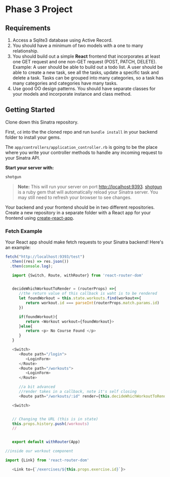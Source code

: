 # Phase 3 Project

## Requirements

1. Access a Sqlite3 database using Active Record.
2. You should have a minimum of two models with a one to many relationship.
3. You should build out a simple **React** frontend that incorporates at least
   one GET request and one non-GET request (POST, PATCH, DELETE).
      Example: A user should be able to build out a todo list. 
      A user should be able to create a new task, see all the tasks, 
      update a specific task and delete a task. Tasks can be grouped into many
      categories, so a task has many categories and categories have many tasks.
4. Use good OO design patterns. You should have separate classes for your
   models and incorporate instance and class method.

## Getting Started

Clone down this Sinatra repository.

First, `cd` into the the cloned repo and run `bundle install` in your backend
folder to install your gems.

The `app/controllers/application_controller.rb` is going to be the place where 
you write your controller methods to handle any incoming request to your Sinatra API.

**Start your server with:**

```sh
shotgun
```

> **Note:** This will run your server on port
> [http://localhost:9393](http://localhost:9393).
> [shotgun](https://github.com/rtomayko/shotgun) is a ruby gem that will
> automatically reload your Sinatra server. You may still need to refresh your
> browser to see changes.

Your backend and your frontend should be in two different repositories. Create a
new repository in a separate folder with a React app for your frontend using
[create-react-app][].

### Fetch Example

Your React app should make fetch requests to your Sinatra backend! Here's an
example:

```js
fetch("http://localhost:9393/test")
  .then((res) => res.json())
  .then(console.log);
```

[create-react-app]: https://create-react-app.dev/docs/getting-started


```js
   import {Switch, Route, withRouter} from 'react-router-dom'


   decideWhichWorkoutToRender = (routerProps) =>{
      //the return value of this callback is waht is to be rendered
      let foundWorkout = this.state.workouts.find(workout=>{
         return workout.id === parseInt(routerProps.match.params.id)
      })

      if(foundWorkout){
         return <Workout workout={foundWorkout}>
      }else{
         return <p> No Course Found </p>
      }
   } 

   <Switch>
      <Route path="/login">
         <LoginForm>
      </Route>
      <Route path="/workouts">
         <LoginForm>
      </Route>

      //a bit advanced
      //render takes in a callback, note it's self closing
      <Route path="/workouts/:id" render={this.decideWhichWorkoutToRender}/>

   <Switch>


   // Changing the URL (this is in state)
   this.props.history.push(/workouts)
   //


   export default withRouter(App)

```



```js
//inside our workout component

import {Link} from 'react-router-dom'

   <Link to={`/exercises/${this.props.exercise.id}`}>


```